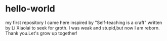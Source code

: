 # hello-world
my first repository
I came here inspired by "Self-teaching is a craft" written by Li Xiaolai to seek for groth.
I was weak and stupid,but now I am reborn.
Thank you.Let's grow up together!

